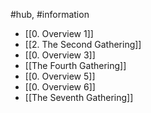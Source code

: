 #hub, #information 
- [[0. Overview 1]]
- [[2. The Second Gathering]]
- [[0. Overview 3]]
- [[The Fourth Gathering]]
- [[0. Overview 5]]
- [[0. Overview 6]]
- [[The Seventh Gathering]]